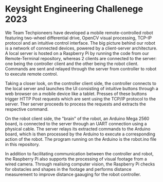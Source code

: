 # Keysight Engineering Challenege 2023

We Team Techpioneers have developed a mobile remote-controlled robot featuring two-wheel differential drive, OpenCV visual processing, TCP-IP protocol and an intuitive control interface. The big picture behind our robot is a network of connected devices, powered by a client-server architecture. A local server is hosted on a Raspberry Pi by running the code from our Remote-Terminal repository, whereas 2 clients are connected to the server: one being the controller client and the other being the robot client. Commands are sent and relayed through the server from controller to robot to execute remote control.

Taking a closer look, on the controller client side, the controller connects to the local server and launches the UI consisting of intuitive buttons through a web browser on a mobile device like a tablet. Presses of these buttons trigger HTTP Post requests which are sent using the TCP/IP protocol to the server. Ther server proceeds to process the requests and extracts the respective command.

On the robot client side, the "brain" of the robot, an Arduino Mega 2560 board, is connected to the server through an UART connection using a physical cable. The server relays its extracted commands to the Arduino board, which is then processed by the Arduino to execute a corresponding action of the robot. The program running on the Arduino is the robot.ino file in this repository. 

In addition to facilitating communication between the controller and robot, the Raspberry Pi also supports the processing of visual footage from a wired camera. Through realising computer vision, the Raspberry Pi checks for obstacles and shapes in the footage and performs distance measurement to improve distance gaauging for the robot controller.

